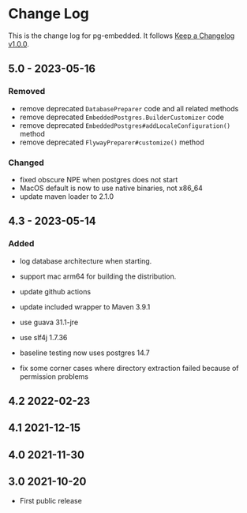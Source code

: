 # Change Log

This is the change log for pg-embedded. It follows [Keep a Changelog v1.0.0](http://keepachangelog.com/en/1.0.0/).

## 5.0 - 2023-05-16

### Removed

- remove deprecated `DatabasePreparer` code and all related methods
- remove deprecated `EmbeddedPostgres.BuilderCustomizer` code
- remove deprecated `EmbeddedPostgres#addLocaleConfiguration()` method
- remove deprecated `FlywayPreparer#customize()` method

### Changed

- fixed obscure NPE when postgres does not start
- MacOS default is now to use native binaries, not x86_64
- update maven loader to 2.1.0

## 4.3 - 2023-05-14

### Added

- log database architecture when starting.
- support mac arm64 for building the distribution.


- update github actions
- update included wrapper to Maven 3.9.1

- use guava 31.1-jre
- use slf4j 1.7.36
- baseline testing now uses postgres 14.7

- fix some corner cases where directory extraction failed because of permission problems

## 4.2 2022-02-23

## 4.1 2021-12-15

## 4.0 2021-11-30

## 3.0 2021-10-20

* First public release
